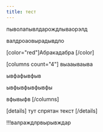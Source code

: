 ```yaml
---
title: тест
---
```


пыволапывлдарождлываорэлд

валдроаовырадывдло

[color="red"]Абракадабра [/color]

[columns count="4"]
выааываыва

ывфафывфыв

ывфывфывфывфы

вфывыфв
[/columns]

[details]
тут спрятан текст
[/details]

!!!валраждлрвырывждар
